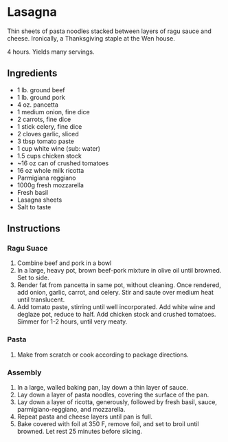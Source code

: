 # Lasagna
Thin sheets of pasta noodles stacked between layers of ragu sauce and cheese. Ironically, a Thanksgiving staple at the Wen house.

4 hours. Yields many servings.

## Ingredients
- 1 lb. ground beef 
- 1 lb. ground pork
- 4 oz. pancetta
- 1 medium onion, fine dice
- 2 carrots, fine dice
- 1 stick celery, fine dice
- 2 cloves garlic, sliced
- 3 tbsp tomato paste
- 1 cup white wine (sub: water)
- 1.5 cups chicken stock
- ~16 oz can of crushed tomatoes
- 16 oz whole milk ricotta
- Parmigiana reggiano
- 1000g fresh mozzarella
- Fresh basil
- Lasagna sheets
- Salt to taste

## Instructions
### Ragu Suace
1. Combine beef and pork in a bowl
2. In a large, heavy pot, brown beef-pork mixture in olive oil until browned. Set to side.
3. Render fat from pancetta in same pot, without cleaning. Once rendered, add onion, garlic, carrot, and celery. Stir and saute over medium heat until translucent.
4. Add tomato paste, stirring until well incorporated. Add white wine and deglaze pot, reduce to half. Add chicken stock and crushed tomatoes. Simmer for 1-2 hours, until very meaty.

### Pasta
1. Make from scratch or cook according to package directions.

### Assembly
1. In a large, walled baking pan, lay down a thin layer of sauce.
2. Lay down a layer of pasta noodles, covering the surface of the pan.
3. Lay down a layer of ricotta, generously, followed by fresh basil, sauce, parmigiano-reggiano, and mozzarella.
4. Repeat pasta and cheese layers until pan is full.
5. Bake covered with foil at 350 F, remove foil, and set to broil until browned. Let rest 25 minutes before slicing.
